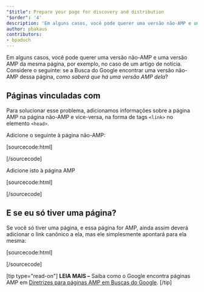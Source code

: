 ```yaml
---
"$title": Prepare your page for discovery and distribution
"$order": '4'
description: 'Em alguns casos, você pode querer uma versão não-AMP e uma versão AMP da mesma página, por exemplo, no caso de um artigo de notícia. Considere o seguinte: se a Busca do Google ...'
author: pbakaus
contributors:
- bpaduch
---
```


Em alguns casos, você pode querer uma versão não-AMP e uma versão AMP da mesma página, por exemplo, no caso de um artigo de notícia. Considere o seguinte: se a Busca do Google encontrar uma versão não-AMP dessa página, *como saberá que há uma versão AMP dela*?

## Páginas vinculadas com <code><link></code>

Para solucionar esse problema, adicionamos informações sobre a página AMP na página não-AMP e vice-versa, na forma de tags `<link>` no elemento `<head>`.

Adicione o seguinte à página não-AMP:

[sourcecode:html]
<link rel="amphtml" href="https://www.example.com/url/to/amp/document.html">
[/sourcecode]

Adicione isto à página AMP

[sourcecode:html]
<link rel="canonical" href="https://www.example.com/url/to/full/document.html">
[/sourcecode]

## E se eu só tiver uma página?

Se você só tiver uma página, e essa página for AMP, ainda assim deverá adicionar o link canônico a ela, mas ele simplesmente apontará para ela mesma:

[sourcecode:html]
<link rel="canonical" href="https://www.example.com/url/to/amp/document.html">
[/sourcecode]

[tip type="read-on"] **LEIA MAIS –** Saiba como o Google encontra páginas AMP em [Diretrizes para páginas AMP em Buscas do Google](https://support.google.com/webmasters/answer/6340290). [/tip]
